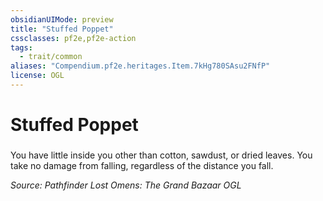 ```yaml
---
obsidianUIMode: preview
title: "Stuffed Poppet"
cssclasses: pf2e,pf2e-action
tags:
  - trait/common
aliases: "Compendium.pf2e.heritages.Item.7kHg780SAsu2FNfP"
license: OGL
---
```

# Stuffed Poppet

### 






You have little inside you other than cotton, sawdust, or dried leaves. You take no damage from falling, regardless of the distance you fall.

*Source: Pathfinder Lost Omens: The Grand Bazaar*
*OGL*